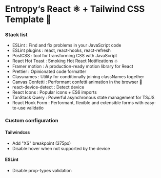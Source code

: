 # Entropy‘s React ⚛️ + Tailwind CSS Template 🚀

### Stack list

- ESLint : Find and fix problems in your JavaScript code
- ESLint plugins : react, react-hooks, react-refresh
- PostCSS : tool for transforming CSS with JavaScript
- React Hot Toast : Smoking Hot React Notifications 🔥
- Framer motion : A production-ready motion library for React
- Prettier : Opinionated code formatter
- Classnames : Utility for conditionally joining classNames together
- Canvas Confetti : Performant confetti animation in the browser 🎉
- react-device-detect : Detect device
- React Icons : Popular icons + ES6 imports
- TanStack Query : Powerful asynchronous state management for TS/JS
- React Hook Form : Performant, flexible and extensible forms with easy-to-use validatio

### Custom configuration

#### Tailwindcss

- Add "XS" breakpoint (375px)
- Disable hover when not supported by the device

#### ESLint

- Disable prop-types validation
